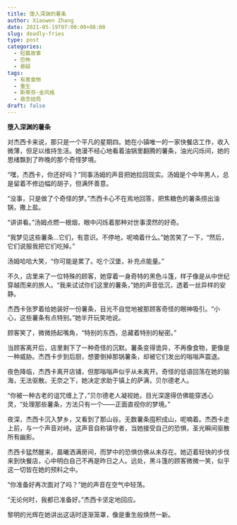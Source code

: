 ```yaml
---
title: 堕入深渊的薯条
author: Xiaowen Zhang
date: 2021-05-19T07:00:00+08:00
slug: deadly-fries
type: post
categories:
  - 短篇故事
  - 恐怖
  - 悬疑
tags:
  - 有害食物
  - 重生
  - 斯蒂芬·金风格
  - 悬念结局
draft: false
---
```


**堕入深渊的薯条**

对杰西卡来说，那只是一个平凡的星期四。她在小镇唯一的一家快餐店工作，收入微薄，但足以维持生活。她漫不经心地看着油锅里翻腾的薯条，油光闪烁间，她的思绪飘到了昨晚的那个奇怪梦境。

“嘿，杰西卡，你还好吗？”同事汤姆的声音把她拉回现实。汤姆是个中年男人，总是留着不修边幅的胡子，但满怀善意。

“没事，只是做了个奇怪的梦。”杰西卡心不在焉地回答，把焦糖色的薯条捞出油锅，撒上盐。

“讲讲看。”汤姆点燃一根烟，眼中闪烁着那种对世事漠然的好奇。

“我梦见这些薯条…它们，有意识。不停地，呢喃着什么。”她苦笑了一下，“然后，它们说服我把它们吃掉。”

汤姆哈哈大笑，“你可能是累了。吃个汉堡，补充点能量。”

不久，店里来了一位特殊的顾客，她穿着一身奇特的黑色斗篷，样子像是从中世纪穿越而来的旅人。“我来试试你们这里的薯条，”她的声音低沉，透着一丝异样的安静。

杰西卡张罗着给她装好一份薯条，目光不自觉地被那顾客奇怪的眼神吸引。“小心，这些薯条有点特别。”她半开玩笑地说。

顾客笑了，微微扬起嘴角，“特别的东西，总藏着特别的秘密。”

当顾客离开后，店里剩下了一种奇怪的沉默。薯条变得诡异，不再像食物，更像是一种威胁。杰西卡步到后厨，想要倒掉那锅薯条，却被它们发出的嗡嗡声震退。

夜色降临，杰西卡离开店铺，但那嗡嗡声似乎从未离开。奇怪的低语回荡在她的脑海，无法驱散。无奈之下，她决定求助于镇上的萨满，贝尔德老人。

“你被一种古老的诅咒缠上了，”贝尔德老人凝视她，目光深邃得仿佛能穿透心灵，“处理那些薯条，方法只有一个——正面直视你的梦境。”

夜深，杰西卡沉入梦乡，又看到了那山谷。无数薯条囤积成山，呢喃着。杰西卡走上前，与一个声音对峙。这声音自称镇守者，当她接受自己的恐惧，圣光瞬间驱散所有幽影。

杰西卡猛然醒来，晨曦洒满房间，而梦中的恐惧仿佛从未存在。她迈着轻快的步伐来到快餐店，心中明白自己不再是昨日之人。远处，黑斗篷的顾客微微一笑，似乎这一切皆在她的预料之中。

“你准备好再次面对了吗？”她的声音在空气中轻荡。

“无论何时，我都已准备好。”杰西卡坚定地回应。

黎明的光辉在她讲出这话时逐渐笼罩，像是重生般焕然一新。